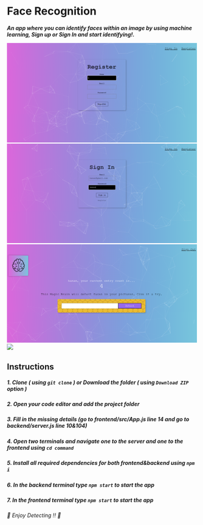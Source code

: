 # Face Recognition
***An app where you can identify faces within an image by using machine learning, Sign up or Sign In and start identifying!.***

<img src="./images/1.PNG" width=500>
<img src="./images/2.PNG" width=500>
<img src="./images/3.PNG" width=500>
<img src="./images/4.PNG" width=500>

## Instructions
##### 1. Clone ***( using `git clone` )*** or Download the folder ***( using ***`Download ZIP`*** option )*** #####
##### 2. Open your code editor and add the project folder #####
##### 3. Fill in the missing details ***(go to frontend/src/App.js line 14 and go to backend/server.js line 10&104)*** #####
##### 4. Open two terminals and navigate one to the server and one to the frontend using ***`cd command`*** #####
##### 5. Install all required dependencies for both frontend&backend using ***`npm i`*** #####
##### 6. In the backend terminal type ***`npm start`*** to start the app #####
##### 7. In the frontend terminal type ***`npm start`*** to start the app #####

###### 👨 *Enjoy Detecting !!* 👨 ######

